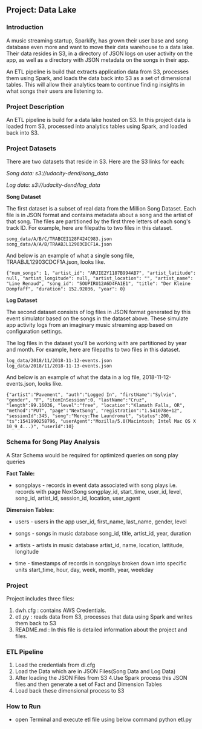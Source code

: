 ## Project: Data Lake

### Introduction
A music streaming startup, Sparkify, has grown their user base and song database even more and want to move their data warehouse to a data lake. Their data resides in S3, in a directory of JSON logs on user activity on the app, as well as a directory with JSON metadata on the songs in their app.

An ETL pipeline is build that extracts application data from S3, processes them using Spark, and loads the data back into S3 as a set of dimensional tables. This will allow their analytics team to continue finding insights in what songs their users are listening to.

### Project Description
An ETL pipeline is build for a data lake hosted on S3. In this project data is loaded from S3, processed into analytics tables using Spark, and loaded back into S3.

### Project Datasets
There are two datasets that reside in S3. Here are the S3 links for each:

*Song data: s3://udacity-dend/song_data*

*Log data: s3://udacity-dend/log_data*

**Song Dataset**

The first dataset is a subset of real data from the Million Song Dataset. Each file is in JSON format and contains metadata about a song and the artist of that song. The files are partitioned by the first three letters of each song's track ID. For example, here are filepaths to two files in this dataset.

```
song_data/A/B/C/TRABCEI128F424C983.json
song_data/A/A/B/TRAABJL12903CDCF1A.json
```


And below is an example of what a single song file, TRAABJL12903CDCF1A.json, looks like.

```
{"num_songs": 1, "artist_id": "ARJIE2Y1187B994AB7", "artist_latitude": null, "artist_longitude": null, "artist_location": "", "artist_name": "Line Renaud", "song_id": "SOUPIRU12A6D4FA1E1", "title": "Der Kleine Dompfaff", "duration": 152.92036, "year": 0}
```

**Log Dataset**

The second dataset consists of log files in JSON format generated by this event simulator based on the songs in the dataset above. These simulate app activity logs from an imaginary music streaming app based on configuration settings.

The log files in the dataset you'll be working with are partitioned by year and month. For example, here are filepaths to two files in this dataset.

```
log_data/2018/11/2018-11-12-events.json
log_data/2018/11/2018-11-13-events.json
```

And below is an example of what the data in a log file, 2018-11-12-events.json, looks like.

```
{"artist":"Pavement", "auth":"Logged In", "firstName":"Sylvie", "gender", "F", "itemInSession":0, "lastName":"Cruz", "length":99.16036, "level":"free", "location":"Klamath Falls, OR", "method":"PUT", "page":"NextSong", "registration":"1.541078e+12", "sessionId":345, "song":"Mercy:The Laundromat", "status":200, "ts":1541990258796, "userAgent":"Mozilla/5.0(Macintosh; Intel Mac OS X 10_9_4...)", "userId":10}
```

### Schema for Song Play Analysis

A Star Schema would be required for optimized queries on song play queries

**Fact Table:**

* songplays - records in event data associated with song plays i.e. records with page NextSong songplay_id, start_time, user_id, level, song_id, artist_id, session_id, location, user_agent

**Dimension Tables:**

* users - users in the app user_id, first_name, last_name, gender, level

* songs - songs in music database song_id, title, artist_id, year, duration

* artists - artists in music database artist_id, name, location, lattitude, longitude

* time - timestamps of records in songplays broken down into specific units start_time, hour, day, week, month, year, weekday

### Project

Project includes three files:

1. dwh.cfg : contains AWS Credentials.
2. etl.py : reads data from S3, processes that data using Spark and writes them back to S3
3. README.md : In this file is detailed information about the project and files.

### ETL Pipeline

1. Load the credentials from dl.cfg
2. Load the Data which are in JSON Files(Song Data and Log Data)
3. After loading the JSON Files from S3 4.Use Spark process this JSON files and then generate a set of Fact and Dimension Tables
4. Load back these dimensional process to S3

### How to Run

* open Terminal and execute etl file using below command python etl.py

